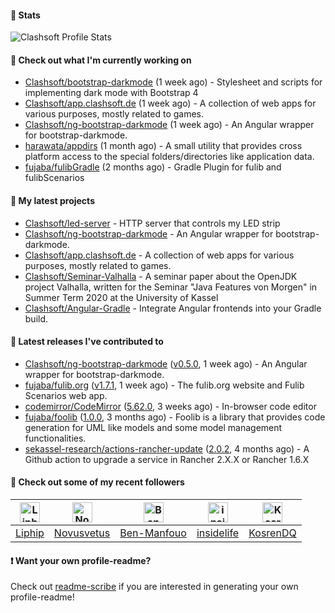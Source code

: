 #### 🔅 Stats

![Clashsoft Profile Stats](https://github-readme-stats.vercel.app/api?username=Clashsoft&show_icons=true&theme=dark&count_private=true&icon_color=0075ff)

#### 👷 Check out what I'm currently working on

- [Clashsoft/bootstrap-darkmode](https://github.com/Clashsoft/bootstrap-darkmode) (1 week ago) - Stylesheet and scripts for implementing dark mode with Bootstrap 4
- [Clashsoft/app.clashsoft.de](https://github.com/Clashsoft/app.clashsoft.de) (1 week ago) - A collection of web apps for various purposes, mostly related to games.
- [Clashsoft/ng-bootstrap-darkmode](https://github.com/Clashsoft/ng-bootstrap-darkmode) (1 week ago) - An Angular wrapper for bootstrap-darkmode.
- [harawata/appdirs](https://github.com/harawata/appdirs) (1 month ago) - A small utility that provides cross platform access to the special folders/directories like application data.
- [fujaba/fulibGradle](https://github.com/fujaba/fulibGradle) (2 months ago) - Gradle Plugin for fulib and fulibScenarios

#### 🌱 My latest projects

- [Clashsoft/led-server](https://github.com/Clashsoft/led-server) - HTTP server that controls my LED strip
- [Clashsoft/ng-bootstrap-darkmode](https://github.com/Clashsoft/ng-bootstrap-darkmode) - An Angular wrapper for bootstrap-darkmode.
- [Clashsoft/app.clashsoft.de](https://github.com/Clashsoft/app.clashsoft.de) - A collection of web apps for various purposes, mostly related to games.
- [Clashsoft/Seminar-Valhalla](https://github.com/Clashsoft/Seminar-Valhalla) - A seminar paper about the OpenJDK project Valhalla, written for the Seminar &#34;Java Features von Morgen&#34; in Summer Term 2020 at the University of Kassel
- [Clashsoft/Angular-Gradle](https://github.com/Clashsoft/Angular-Gradle) - Integrate Angular frontends into your Gradle build.

#### 🔭 Latest releases I've contributed to

- [Clashsoft/ng-bootstrap-darkmode](https://github.com/Clashsoft/ng-bootstrap-darkmode) ([v0.5.0](https://github.com/Clashsoft/ng-bootstrap-darkmode/releases/tag/v0.5.0), 1 week ago) - An Angular wrapper for bootstrap-darkmode.
- [fujaba/fulib.org](https://github.com/fujaba/fulib.org) ([v1.7.1](https://github.com/fujaba/fulib.org/releases/tag/v1.7.1), 1 week ago) - The fulib.org website and Fulib Scenarios web app.
- [codemirror/CodeMirror](https://github.com/codemirror/CodeMirror) ([5.62.0](https://github.com/codemirror/CodeMirror/releases/tag/5.62.0), 3 weeks ago) - In-browser code editor
- [fujaba/foolib](https://github.com/fujaba/foolib) ([1.0.0](https://github.com/fujaba/foolib/releases/tag/1.0.0), 3 months ago) - Foolib is a library that provides code generation for UML like models and some model management functionalities.
- [sekassel-research/actions-rancher-update](https://github.com/sekassel-research/actions-rancher-update) ([2.0.2](https://github.com/sekassel-research/actions-rancher-update/releases/tag/2.0.2), 4 months ago) - A Github action to upgrade a service in Rancher 2.X.X or Rancher 1.6.X

#### 👯 Check out some of my recent followers
| [<img src="https://github.com/Liphip.png?size=128" alt="Liphip Profile Avatar" width="32">](https://github.com/Liphip)| [<img src="https://github.com/Novusvetus.png?size=128" alt="Novusvetus Profile Avatar" width="32">](https://github.com/Novusvetus)| [<img src="https://github.com/Ben-Manfouo.png?size=128" alt="Ben-Manfouo Profile Avatar" width="32">](https://github.com/Ben-Manfouo)| [<img src="https://github.com/insidelife.png?size=128" alt="insidelife Profile Avatar" width="32">](https://github.com/insidelife)| [<img src="https://github.com/KosrenDQ.png?size=128" alt="KosrenDQ Profile Avatar" width="32">](https://github.com/KosrenDQ)|
|:-:|:-:|:-:|:-:|:-:|
| [Liphip](https://github.com/Liphip)| [Novusvetus](https://github.com/Novusvetus)| [Ben-Manfouo](https://github.com/Ben-Manfouo)| [insidelife](https://github.com/insidelife)| [KosrenDQ](https://github.com/KosrenDQ)|

#### ❗ Want your own profile-readme?
Check out [readme-scribe](https://github.com/muesli/readme-scribe) if you are interested in generating your own profile-readme!
